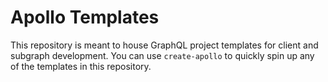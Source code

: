 # Apollo Templates

This repository is meant to house GraphQL project templates for client and subgraph development. You can use `create-apollo` to quickly spin up any of the templates in this repository.